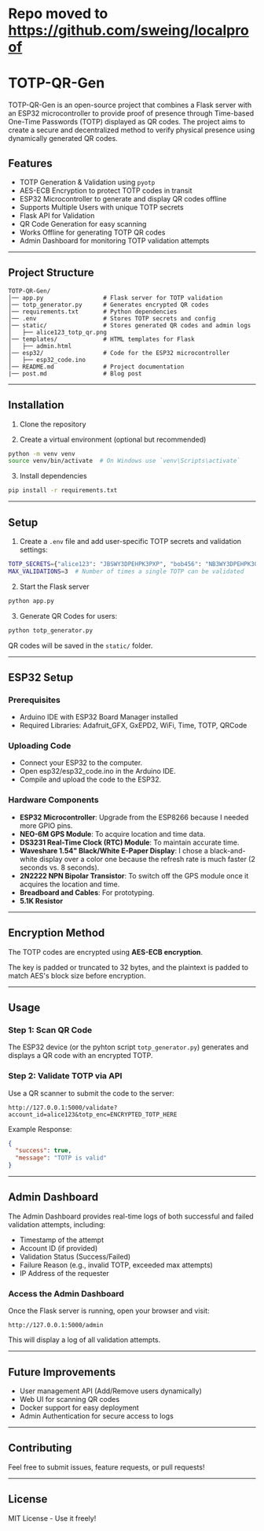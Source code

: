 # Repo moved to https://github.com/sweing/localproof

# TOTP-QR-Gen

TOTP-QR-Gen is an open-source project that combines a Flask server with an ESP32 microcontroller to provide proof of presence through Time-based One-Time Passwords (TOTP) displayed as QR codes. The project aims to create a secure and decentralized method to verify physical presence using dynamically generated QR codes.

## Features
- TOTP Generation & Validation using `pyotp`
- AES-ECB Encryption to protect TOTP codes in transit
- ESP32 Microcontroller to generate and display QR codes offline
- Supports Multiple Users with unique TOTP secrets
- Flask API for Validation
- QR Code Generation for easy scanning
- Works Offline for generating TOTP QR codes
- Admin Dashboard for monitoring TOTP validation attempts

---

## Project Structure
```
TOTP-QR-Gen/
│── app.py                 # Flask server for TOTP validation
│── totp_generator.py      # Generates encrypted QR codes
│── requirements.txt       # Python dependencies
│── .env                   # Stores TOTP secrets and config
│── static/                # Stores generated QR codes and admin logs
│   ├── alice123_totp_qr.png
│── templates/             # HTML templates for Flask
│   ├── admin.html
│── esp32/                 # Code for the ESP32 microcontroller
│   ├── esp32_code.ino
│── README.md              # Project documentation
|── post.md                # Blog post
```

---

## Installation
1. Clone the repository

2. Create a virtual environment (optional but recommended)
```bash
python -m venv venv
source venv/bin/activate  # On Windows use `venv\Scripts\activate`
```

3. Install dependencies
```bash
pip install -r requirements.txt
```

---

## Setup
1. Create a `.env` file and add user-specific TOTP secrets and validation settings:
```bash
TOTP_SECRETS={"alice123": "JBSWY3DPEHPK3PXP", "bob456": "NB3WY3DPEHPK3QWE"}
MAX_VALIDATIONS=3  # Number of times a single TOTP can be validated
```

2. Start the Flask server
```bash
python app.py
```

3. Generate QR Codes for users:
```bash
python totp_generator.py
```
QR codes will be saved in the `static/` folder.

---

## ESP32 Setup

### Prerequisites
- Arduino IDE with ESP32 Board Manager installed
- Required Libraries: Adafruit_GFX, GxEPD2, WiFi, Time, TOTP, QRCode

### Uploading Code

- Connect your ESP32 to the computer.
- Open esp32/esp32_code.ino in the Arduino IDE.
- Compile and upload the code to the ESP32.

### Hardware Components

- **ESP32 Microcontroller**: Upgrade from the ESP8266 because I needed more GPIO pins.
- **NEO-6M GPS Module**: To acquire location and time data.
- **DS3231 Real-Time Clock (RTC) Module**: To maintain accurate time.
- **Waveshare 1.54" Black/White E-Paper Display**: I chose a black-and-white display over a color one because the refresh rate is much faster (2 seconds vs. 8 seconds).
- **2N2222 NPN Bipolar Transistor**: To switch off the GPS module once it acquires the location and time.
- **Breadboard and Cables**: For prototyping.
- **5.1K Resistor**

---

## Encryption Method
The TOTP codes are encrypted using **AES-ECB encryption**. 

The key is padded or truncated to 32 bytes, and the plaintext is padded to match AES's block size before encryption.

---

## Usage
### Step 1: Scan QR Code
The ESP32 device (or the pyhton script `totp_generator.py`) generates and displays a QR code with an encrypted TOTP.

### Step 2: Validate TOTP via API
Use a QR scanner to submit the code to the server:
```
http://127.0.0.1:5000/validate?account_id=alice123&totp_enc=ENCRYPTED_TOTP_HERE
```
Example Response:
```json
{
  "success": true,
  "message": "TOTP is valid"
}
```

---

## Admin Dashboard
The Admin Dashboard provides real-time logs of both successful and failed validation attempts, including:
- Timestamp of the attempt
- Account ID (if provided)
- Validation Status (Success/Failed)
- Failure Reason (e.g., invalid TOTP, exceeded max attempts)
- IP Address of the requester

### Access the Admin Dashboard
Once the Flask server is running, open your browser and visit:
```
http://127.0.0.1:5000/admin
```
This will display a log of all validation attempts.

---

## Future Improvements
- User management API (Add/Remove users dynamically)
- Web UI for scanning QR codes
- Docker support for easy deployment
- Admin Authentication for secure access to logs

---

## Contributing
Feel free to submit issues, feature requests, or pull requests!

---

## License
MIT License - Use it freely!
